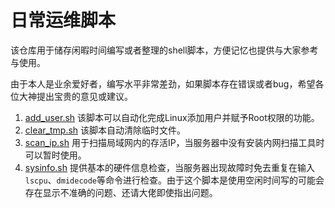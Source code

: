 # 日常运维脚本

该仓库用于储存闲暇时间编写或者整理的shell脚本，方便记忆也提供与大家参考与使用。

由于本人是业余爱好者，编写水平非常差劲，如果脚本存在错误或者bug，希望各位大神提出宝贵的意见或建议。

1. [add_user.sh](https://github.com/sswym/O-M-scripts/blob/main/add_user.sh) 该脚本可以自动化完成Linux添加用户并赋予Root权限的功能。
2. [clear_tmp.sh](https://github.com/sswym/O-M-scripts/blob/main/clear_tmp.sh) 该脚本自动清除临时文件。
3. [scan_ip.sh](https://github.com/sswym/O-M-scripts/blob/main/scan_ip.sh) 用于扫描局域网内的存活IP，当服务器中没有安装内网扫描工具时可以暂时使用。
4. [sysinfo.sh](https://github.com/sswym/O-M-scripts/blob/main/sysinfo.sh) 提供基本的硬件信息检查，当服务器出现故障时免去重复在输入`lscpu`、`dmidecode`等命令进行检查。由于这个脚本是使用空闲时间写的可能会存在显示不准确的问题、还请大佬即使指出问题。
